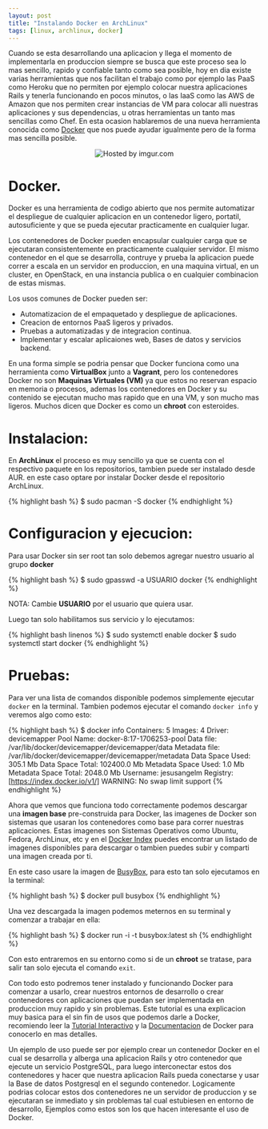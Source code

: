 ```yaml
---
layout: post
title: "Instalando Docker en ArchLinux"
tags: [linux, archlinux, docker]
---
```


Cuando se esta desarrollando una aplicacion y llega el momento de implementarla
en produccion siempre se busca que este proceso sea lo mas sencillo, rapido y
confiable tanto como sea posible, hoy en dia existe varias herramientas que nos
facilitan el trabajo como por ejemplo las PaaS como Heroku que no permiten por
ejemplo colocar nuestra aplicaciones Rails y tenerla funcionando en pocos
minutos, o las IaaS como las AWS de Amazon que nos permiten crear instancias de
VM para colocar alli nuestras aplicaciones y sus dependencias, u otras
herramientas un tanto mas sencillas como Chef. En esta ocasion hablaremos de una
nueva herramienta conocida como [Docker](https://www.docker.io/) que nos puede ayudar igualmente pero de
la forma mas sencilla posible.

<center><img src="http://i.imgur.com/JVyF5bi.png" title="Hosted by imgur.com" /></center>

<!-- more -->

# Docker.

Docker es una herramienta de codigo abierto que nos permite automatizar el
despliegue de cualquier aplicacion en un contenedor ligero, portatil,
autosuficiente y que se pueda ejecutar practicamente en cualquier lugar.

Los contenedores de Docker pueden encapsular cualquier carga que se ejecutaran
consistentemente en practicamente cualquier servidor. El mismo contenedor en el
que se desarrolla, contruye y prueba la aplicacion puede correr a escala en un
servidor en produccion, en una maquina virtual, en un cluster, en OpenStack, en
una instancia publica o en cualquier combinacion de estas mismas.

Los usos comunes de Docker pueden ser:

- Automatizacion de el empaquetado y despliegue de aplicaciones.
- Creacion de entornos PaaS ligeros y privados.
- Pruebas a automatizadas y de integracion continua.
- Implementar y escalar aplicaiones web, Bases de datos y servicios backend.

En una forma simple se podria pensar que Docker funciona como una herramienta
como **VirtualBox** junto a **Vagrant**, pero los contenedores Docker no son **Maquinas
Virtuales (VM)** ya que estos no reservan espacio en memoria o procesos, ademas los
contenedores en Docker y su contenido se ejecutan mucho mas rapido que en una
VM, y son mucho mas ligeros. Muchos dicen que Docker es como un **chroot** con
esteroides. 

# Instalacion:

En **ArchLinux** el proceso es muy sencillo ya que se cuenta con el respectivo
paquete en los repositorios, tambien puede ser instalado desde AUR. en este caso
optare por instalar Docker desde el repositorio ArchLinux.

{% highlight bash %}
$ sudo pacman -S docker
{% endhighlight %}

# Configuracion y ejecucion:

Para usar Docker sin ser root tan solo debemos agregar nuestro usuario al grupo
**docker**

{% highlight bash %}
$ sudo gpasswd -a USUARIO docker
{% endhighlight %}

NOTA: Cambie **USUARIO** por el usuario que quiera usar.


Luego tan solo habilitamos sus servicio y lo ejecutamos:

{% highlight bash linenos %}
$ sudo systemctl enable docker
$ sudo systemctl start docker
{% endhighlight %}


# Pruebas:

Para ver una lista de comandos disponible podemos simplemente ejecutar `docker`
en la terminal. Tambien podemos ejecutar el comando `docker info` y veremos algo
como esto:

{% highlight bash %}
$ docker info
Containers: 5
Images: 4
Driver: devicemapper
 Pool Name: docker-8:17-1706253-pool
 Data file: /var/lib/docker/devicemapper/devicemapper/data
 Metadata file: /var/lib/docker/devicemapper/devicemapper/metadata
 Data Space Used: 305.1 Mb
 Data Space Total: 102400.0 Mb
 Metadata Space Used: 1.0 Mb
 Metadata Space Total: 2048.0 Mb
Username: jesusangelm
Registry: [https://index.docker.io/v1/]
WARNING: No swap limit support
{% endhighlight %}

Ahora que vemos que funciona todo correctamente podemos descargar una **imagen
base** pre-construida para Docker, las imagenes de Docker son sistemas que
usaran los contenedores como base para correr nuestras aplicaciones. Estas
imagenes son Sistemas Operativos como Ubuntu, Fedora, ArchLinux, etc y en el
[Docker Index](https://index.docker.io/) puedes encontrar un listado de imagenes
disponibles para descargar o tambien puedes subir y comparti una imagen creada
por ti.

En este caso usare la imagen de [BusyBox](https://index.docker.io/_/busybox/),
para esto tan solo ejecutamos en la terminal:

{% highlight bash %}
$ docker pull busybox
{% endhighlight %}

Una vez descargada la imagen podemos meternos en su terminal y comenzar a
trabajar en ella:

{% highlight bash %}
$ docker run -i -t busybox:latest sh
{% endhighlight %}

Con esto entraremos en su entorno como si de un **chroot** se tratase, para
salir tan solo ejecuta el comando `exit`.

Con todo esto podremos tener instalado y funcionando Docker para comenzar a
usarlo, crear nuestros entornos de desarrollo o crear contenedores con
aplicaciones que puedan ser implementada en produccion muy rapido y sin
problemas. Este tutorial es una explicacion muy basica para el sin fin de
usos que podemos darle a Docker, recomiendo leer la [Tutorial Interactivo](https://www.docker.io/gettingstarted/) y la [Documentacion](http://docs.docker.io/) de Docker para conocerlo en mas detalles.

Un ejemplo de uso puede ser por ejemplo crear un contenedor Docker en el cual se
desarrolla y alberga una aplicacion Rails y otro contenedor que ejecute un 
servicio PostgreSQL, para luego interconectar estos dos contenedores y hacer que
nuestra aplicacion Rails pueda conectarse y usar la Base de datos Postgresql en
el segundo contenedor. Logicamente podrias colocar estos dos contenedores ne un
servidor de produccion y se ejecutaran se inmediato y sin problemas tal cual
estubiesen en entorno de desarrollo, Ejemplos como estos son los que hacen
interesante el uso de Docker.


